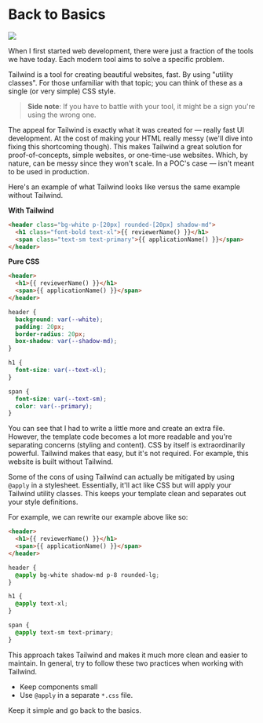 # Back to Basics

<img class="cover-photo" src="https://images.ctfassets.net/kftzwdyauwt9/4HGPvb9dhHOzl8BVIah0ZG/af1d09bade2e153599c6c7d7c04bc33c/apple-art-2a-2x1.jpg?w=1920&q=90&fm=webp" />

When I first started web development, there were just a fraction of the tools we have today. Each modern tool aims to solve a specific problem.

Tailwind is a tool for creating beautiful websites, fast. By using "utility classes". For those unfamiliar with that topic; you can think of these as a single (or very simple) CSS style.

> **Side note**: If you have to battle with your tool, it might be a sign you're using the wrong one.

The appeal for Tailwind is exactly what it was created for &mdash; really fast UI development. At the cost of making your HTML really messy (we'll dive into fixing this shortcoming though). This makes Tailwind a great solution for proof-of-concepts, simple websites, or one-time-use websites. Which, by nature, can be messy since they won't scale. In a POC's case &mdash; isn't meant to be used in production.

Here's an example of what Tailwind looks like versus the same example without Tailwind.

**With Tailwind**

```html
<header class="bg-white p-[20px] rounded-[20px] shadow-md">
  <h1 class="font-bold text-xl">{{ reviewerName() }}</h1>
  <span class="text-sm text-primary">{{ applicationName() }}</span>
</header>
```

**Pure CSS**

```html
<header>
  <h1>{{ reviewerName() }}</h1>
  <span>{{ applicationName() }}</span>
</header>
```

```css
header {
  background: var(--white);
  padding: 20px;
  border-radius: 20px;
  box-shadow: var(--shadow-md);
}

h1 {
  font-size: var(--text-xl);
}

span {
  font-size: var(--text-sm);
  color: var(--primary);
}
```

You can see that I had to write a little more and create an extra file. However, the template code becomes a lot more readable and you're separating concerns (styling and content). CSS by itself is extraordinarily powerful. Tailwind makes that easy, but it's not required. For example, this website is built without Tailwind.

Some of the cons of using Tailwind can actually be mitigated by using `@apply` in a stylesheet. Essentially, it'll act like CSS but will apply your Tailwind utility classes. This keeps your template clean and separates out your style definitions.

For example, we can rewrite our example above like so:

```html
<header>
  <h1>{{ reviewerName() }}</h1>
  <span>{{ applicationName() }}</span>
</header>
```

```css
header {
  @apply bg-white shadow-md p-8 rounded-lg;
}

h1 {
  @apply text-xl;
}

span {
  @apply text-sm text-primary;
}
```

This approach takes Tailwind and makes it much more clean and easier to maintain. In general, try to follow these two practices when working with Tailwind.

- Keep components small
- Use `@apply` in a separate `*.css` file.

Keep it simple and go back to the basics.